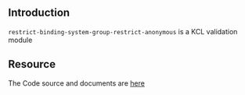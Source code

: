 ## Introduction

`restrict-binding-system-group-restrict-anonymous` is a KCL validation module

## Resource

The Code source and documents are [here](https://github.com/kcl-lang/modules/tree/main/restrict-binding-system-group-restrict-anonymous)
